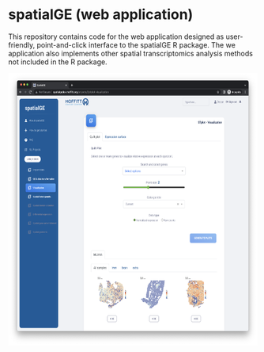 # spatialGE (web application)
This repository contains code for the web application designed as user-friendly, point-and-click interface to the spatialGE R package. The we application also implements other spatial transcriptomics analysis methods not included in the R package.

<p align="center">
<img src="figures/screenshot_web_app.png" height="550" width="550" >
</p>

